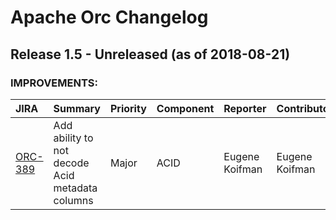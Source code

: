 
<!---
# Licensed to the Apache Software Foundation (ASF) under one
# or more contributor license agreements.  See the NOTICE file
# distributed with this work for additional information
# regarding copyright ownership.  The ASF licenses this file
# to you under the Apache License, Version 2.0 (the
# "License"); you may not use this file except in compliance
# with the License.  You may obtain a copy of the License at
#
#     http://www.apache.org/licenses/LICENSE-2.0
#
# Unless required by applicable law or agreed to in writing, software
# distributed under the License is distributed on an "AS IS" BASIS,
# WITHOUT WARRANTIES OR CONDITIONS OF ANY KIND, either express or implied.
# See the License for the specific language governing permissions and
# limitations under the License.
-->
# Apache Orc Changelog

## Release 1.5 - Unreleased (as of 2018-08-21)



### IMPROVEMENTS:

| JIRA | Summary | Priority | Component | Reporter | Contributor |
|:---- |:---- | :--- |:---- |:---- |:---- |
| [ORC-389](https://issues.apache.org/jira/browse/ORC-389) | Add ability to not decode Acid metadata columns |  Major | ACID | Eugene Koifman | Eugene Koifman |


